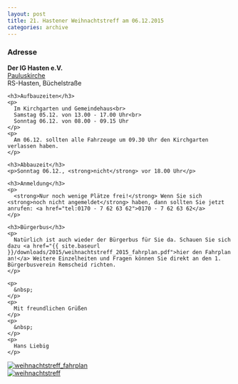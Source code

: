 ```yaml
---
layout: post
title: 21. Hastener Weihnachtstreff am 06.12.2015
categories: archive
---
```

<div class="row">
  <div class="col-md-6">
    <h3>Adresse</h3>
    <strong>Der IG Hasten e.V.</strong><br>
    <a href="https://www.openstreetmap.org/way/275952840">Pauluskirche</a><br>
    RS-Hasten, Büchelstraße

    <h3>Aufbauzeiten</h3>
    <p>
      Im Kirchgarten und Gemeindehaus<br>
      Samstag 05.12. von 13.00 - 17.00 Uhr<br>
      Sonntag 06.12. von 08.00 - 09.15 Uhr
    </p>
    <p>
      Am 06.12. sollten alle Fahrzeuge um 09.30 Uhr den Kirchgarten verlassen haben.
    </p>

    <h3>Abbauzeit</h3>
    <p>Sonntag 06.12., <strong>nicht</strong> vor 18.00 Uhr</p>

    <h3>Anmeldung</h3>
    <p>
      <strong>Nur noch wenige Plätze frei!</strong> Wenn Sie sich <strong>noch nicht angemeldet</strong> haben, dann sollten Sie jetzt anrufen: <a href="tel:0170 - 7 62 63 62">0170 - 7 62 63 62</a>
    </p>

    <h3>Bürgerbus</h3>
    <p>
      Natürlich ist auch wieder der Bürgerbus für Sie da. Schauen Sie sich dazu <a href="{{ site.baseurl }}/downloads/2015/weihnachtstreff_2015_fahrplan.pdf">hier den Fahrplan an!</a> Weitere Einzelheiten und Fragen können Sie direkt an den 1. Bürgerbusverein Remscheid richten.
    </p>

    <p>
      &nbsp;
    </p>
    <p>
      Mit freundlichen Grüßen
    </p>
    <p>
      &nbsp;
    </p>
    <p>
      Hans Liebig
    </p>
  </div>
  <div class="col-md-3">
    <a href="{{ site.baseurl }}/downloads/2015/weihnachtstreff_2015_fahrplan.pdf">
      <img src="{{ site.baseurl }}/images/2015/weihnachtstreff_2015_fahrplan_thumb.jpg" alt="weihnachtstreff_fahrplan" />
    </a>
  </div>
  <div class="col-md-3">
    <a href="{{ site.baseurl }}/downloads/2015/weihnachtstreff_2015.pdf">
      <img src="{{ site.baseurl }}/images/2015/weihnachtstreff_2015_thumb.jpg" alt="weihnachtstreff" />
    </a>
  </div>
</div>
